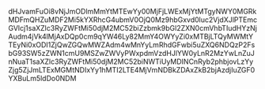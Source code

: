 dHJvamFuOi8vNjJmODlmMmYtMTEwYy00MjFjLWExMjYtMTgyNWY0MGRkMDFmQHZuMDF2Mi5kYXRhcG4ubmV0OjQ0Mz9hbGxvd0luc2VjdXJlPTEmcGVlcj1saXZlc3RyZWFtMi50djM2MC52biZzbmk9bGl2ZXN0cmVhbTIudHYzNjAudm4jVk4lMjAxDQp0cm9qYW46Ly82MmY4OWYyZi0xMTBjLTQyMWMtYTEyNi0xODI1ZjQwZGQwMWZAdm4wMnYyLmRhdGFwbi5uZXQ6NDQzP2FsbG93SW5zZWN1cmU9MSZwZWVyPWxpdmVzdHJlYW0yLnR2MzYwLnZuJnNuaT1saXZlc3RyZWFtMi50djM2MC52biNWTiUyMDINCnRyb2phbjovLzYyZjg5ZjJmLTExMGMtNDIxYy1hMTI2LTE4MjVmNDBkZDAxZkB2bjAzdjIuZGF0YXBuLm5ldDo0NDM
